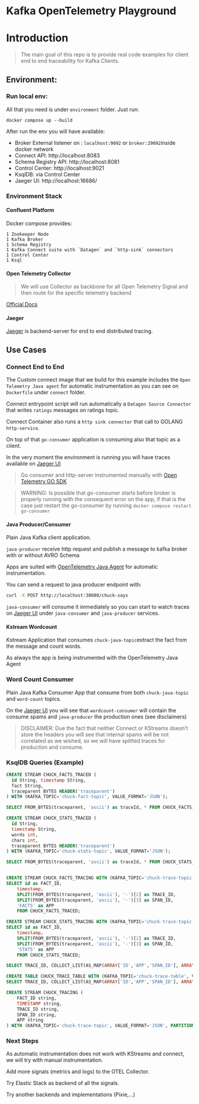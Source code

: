 # Kafka OpenTelemetry Playground

# Introduction

> The main goal of this repo is to provide real code examples for client end to end traceability for Kafka Clients.

## Environment:

### Run local env:

All that you need is under `environment` folder. Just run:

~~~shell
docker compose up --build
~~~

After run the env you will have available:

 - Broker External listener on : `localhost:9092` or `broker:29092`inside docker network
 - Connect API: http://localhost:8083
 - Schema Registry API: http://localhost:8081
 - Control Center: http://localhost:9021
 - KsqlDB: via Control Center
 - Jaeger UI: http://localhost:16686/

### Environment Stack

#### Confluent Platform

Docker compose provides:
~~~
1 Zookeeper Node
1 Kafka Broker
1 Schema Registry
1 Kafka Connect suite with `Datagen` and `http-sink` connectors
1 Control Center
1 Ksql
~~~

#### Open Telemetry Collector

> We will use Collector as backbone for all Open Telemetry Signal and then route for the specific telemetry backend

[Official Docs](https://opentelemetry.io/docs/collector/)

#### Jaeger

[Jaeger](https://www.jaegertracing.io/) is backend-server for end to end distributed tracing.

## Use Cases

### Connect End to End


The Custom connect image that we build for this example includes the `Open Telemetry Java agent` for automatic instrumentation as you can see on `Dockerfile` under `connect` folder. 

Connect entrypoint script will run automatically a `Datagen Source Connector` that writes `ratings` messages on ratings topic.

Connect Container also runs a `http sink connector` that call to GOLANG  `http-service`.

On top of that `go-consumer` application is consuming also that topic as a client.

In the very moment the environment is running you will have traces available on [Jaeger UI](http://localhost:16686/)

>Go consumer and http-server instrumented manually with [Open Telemetry GO SDK](https://github.com/open-telemetry/opentelemetry-go) 

> WARNING: Is possible that go-consumer starts before broker is properly running with the consequent error on the app, if that is the case just restart the go-consumer by running `docker compose restart go-consumer`

#### Java Producer/Consumer

Plain Java Kafka client application.

`java-producer` receive http request and publish a message to kafka broker with or without AVRO Schema

Apps are suited with [OpenTelemetry Java Agent](https://github.com/open-telemetry/opentelemetry-java-instrumentation) for automatic instrumentation.

You can send a request to java producer endpoint with:

```sh
curl -X POST http://localhost:38080/chuck-says
```
`java-consumer` will consume it immediately so you can start to watch traces on [Jaeger UI](http://localhost:16686/)  under `java-consumer` and `java-producer` services. 
#### Kstream Wordcount

Kstream Application that consumes `chuck-java-topic`extract the fact from the message and count words.

As always the app is being instrumented with the OpenTelemetry Java Agent

### Word Count Consumer

Plain Java Kafka Consumer App that consume from both `chuck-java-topic` and `word-count` topics.

On the  [Jaeger UI](http://localhost:16686/) you will see that `wordcount-consumer` will contain the consume spams and `java-producer` the production ones (see disclaimers)


> DISCLAIMER: Due the fact that neither Connect or KStreams doesn't store the headers you will see that internal spams will be not correlated as we wished, so we will have splitted traces for production and consume. 

### KsqlDB Queries (Example)

```sql
CREATE STREAM CHUCK_FACTS_TRACED (
  id String, timestamp String, 
  fact String, 
  traceparent BYTES HEADER('traceparent')
) WITH (KAFKA_TOPIC='chuck-fact-topic', VALUE_FORMAT='JSON');

SELECT FROM_BYTES(traceparent, 'ascii') as traceId, * FROM CHUCK_FACTS_TRACED;

CREATE STREAM CHUCK_STATS_TRACED (
  id String, 
  timestamp String, 
  words int, 
  chars int,
  traceparent BYTES HEADER('traceparent')
) WITH (KAFKA_TOPIC='chuck-stats-topic', VALUE_FORMAT='JSON');

SELECT FROM_BYTES(traceparent, 'ascii') as traceId, * FROM CHUCK_STATS_TRACED;


CREATE STREAM CHUCK_FACTS_TRACING WITH (KAFKA_TOPIC='chuck-trace-topic', VALUE_FORMAT='JSON') AS
SELECT id as FACT_ID,
	timestamp,
	SPLIT(FROM_BYTES(traceparent, 'ascii'), '-')[2] as TRACE_ID,
    SPLIT(FROM_BYTES(traceparent, 'ascii'), '-')[3] as SPAN_ID,
    'FACTS' as APP
    FROM CHUCK_FACTS_TRACED;

CREATE STREAM CHUCK_STATS_TRACING WITH (KAFKA_TOPIC='chuck-trace-topic', VALUE_FORMAT='JSON') AS
SELECT id as FACT_ID,
	timestamp,
	SPLIT(FROM_BYTES(traceparent, 'ascii'), '-')[2] as TRACE_ID,
    SPLIT(FROM_BYTES(traceparent, 'ascii'), '-')[3] as SPAN_ID,
    'STATS' as APP
    FROM CHUCK_STATS_TRACED;

SELECT TRACE_ID, COLLECT_LIST(AS_MAP(ARRAY['ID','APP','SPAN_ID'], ARRAY[FACT_ID, APP, SPAN_ID])) AS TRACE FROM CHUCK_FACTS_TRACING GROUP BY TRACE_ID EMIT CHANGES;

CREATE TABLE CHUCK_TRACE_TABLE WITH (KAFKA_TOPIC='chuck-trace-table', VALUE_FORMAT='JSON') AS
SELECT TRACE_ID, COLLECT_LIST(AS_MAP(ARRAY['ID','APP','SPAN_ID'], ARRAY[FACT_ID, APP, SPAN_ID])) AS TRACE FROM CHUCK_TRACING GROUP BY TRACE_ID EMIT CHANGES;

```

```sql
CREATE STREAM CHUCK_TRACING (
	FACT_ID string,
	TIMESTAMP string,
	TRACE_ID string,
	SPAN_ID string,
	APP string
) WITH (KAFKA_TOPIC='chuck-trace-topic', VALUE_FORMAT='JSON', PARTITIONS=6);

```


### Next Steps

As automatic instrumentation does not work with KStreams and connect, we will try with manual instrumentation. 

Add more signals (metrics and logs) to the OTEL Collector.

Try Elastic Stack as backend of all the signals.

Try another backends and implementations (Pixie,...)